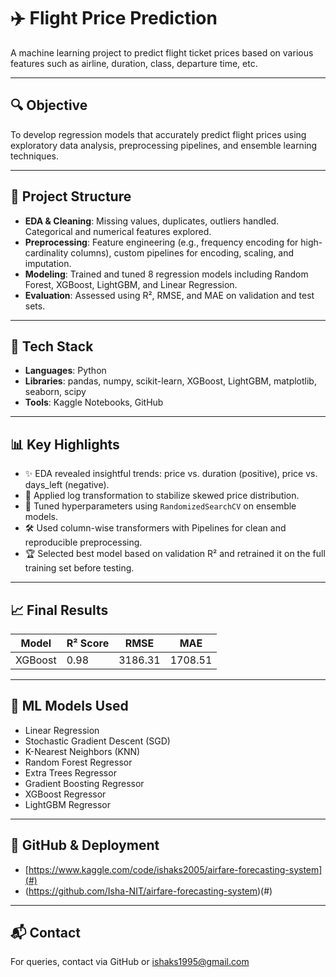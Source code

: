 # ✈️ Flight Price Prediction

A machine learning project to predict flight ticket prices based on various features such as airline, duration, class, departure time, etc.

---

## 🔍 Objective

To develop regression models that accurately predict flight prices using exploratory data analysis, preprocessing pipelines, and ensemble learning techniques.

---

## 📂 Project Structure

- **EDA & Cleaning**: Missing values, duplicates, outliers handled. Categorical and numerical features explored.
- **Preprocessing**: Feature engineering (e.g., frequency encoding for high-cardinality columns), custom pipelines for encoding, scaling, and imputation.
- **Modeling**: Trained and tuned 8 regression models including Random Forest, XGBoost, LightGBM, and Linear Regression.
- **Evaluation**: Assessed using R², RMSE, and MAE on validation and test sets.


---

## 🧰 Tech Stack

- **Languages**: Python
- **Libraries**: pandas, numpy, scikit-learn, XGBoost, LightGBM, matplotlib, seaborn, scipy
- **Tools**: Kaggle Notebooks, GitHub

---

## 📊 Key Highlights

- ✨ EDA revealed insightful trends: price vs. duration (positive), price vs. days_left (negative).
- 🔁 Applied log transformation to stabilize skewed price distribution.
- 🔧 Tuned hyperparameters using `RandomizedSearchCV` on ensemble models.
- 🛠️ Used column-wise transformers with Pipelines for clean and reproducible preprocessing.
- 🏆 Selected best model based on validation R² and retrained it on the full training set before testing.

---

## 📈 Final Results

| Model         | R² Score |   RMSE      |   MAE      |
|---------------|----------|-------------|------------|
| XGBoost       |   0.98   |  3186.31    |  1708.51   |

---

## 🧠 ML Models Used

- Linear Regression
- Stochastic Gradient Descent (SGD)
- K-Nearest Neighbors (KNN)
- Random Forest Regressor
- Extra Trees Regressor
- Gradient Boosting Regressor
- XGBoost Regressor
- LightGBM Regressor

---

## 🔗 GitHub & Deployment

- [https://www.kaggle.com/code/ishaks2005/airfare-forecasting-system](#) 
- (https://github.com/Isha-NIT/airfare-forecasting-system)(#) 

---

## 📬 Contact

For queries, contact via GitHub or ishaks1995@gmail.com

